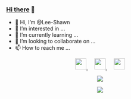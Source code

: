### <a href="https://lee-shawn.github.io/" target="_blank">Hi there</a> 👋


- 👋 Hi, I’m @Lee-Shawn
- 👀 I’m interested in ...
- 🌱 I’m currently learning ...
- 💞️ I’m looking to collaborate on ...
- 📫 How to reach me ...

<!---
Lee-Shawn/Lee-Shawn is a ✨ special ✨ repository because its `README.md` (this file) appears on your GitHub profile.
You can click the Preview link to take a look at your changes.
--->

<p align="center">
  <a href="https://blog.csdn.net/xxx?spm=1001.2100.3001.5343" target="_blank" title="CSDN博客">
    <img src="https://img.icons8.com/material/48/000000/csdn.png" width="30px"/>
  </a>
  &emsp;
  <a href= "https://xxx.gitee.io" target="_blank" title="个人站点">
    <img src="https://img.icons8.com/metro/26/000000/home.png" width="30px"/>
  </a>
  &emsp;
  <a href="https://javanote.doc.xxx.cn/" target="_blank" title="Java笔记">
    <img src="https://img.icons8.com/ios-glyphs/256/000000/coffee.png" width="30px"/>
  </a>  
</p>
<p align="center">
  <a href="https://github.com/Lee-Shawn">
    <img src="https://github-profile-trophy.vercel.app/?username=Lee-Shawn&theme=darkhub" />
  </a>
</p>
<p align="center">
  <a href="https://github.com/Lee-Shawn">
    <img src="https://github-readme-stats.vercel.app/api?username=Lee-Shawn&theme=dracula&show_icons=true" />
  </a>
</p>
